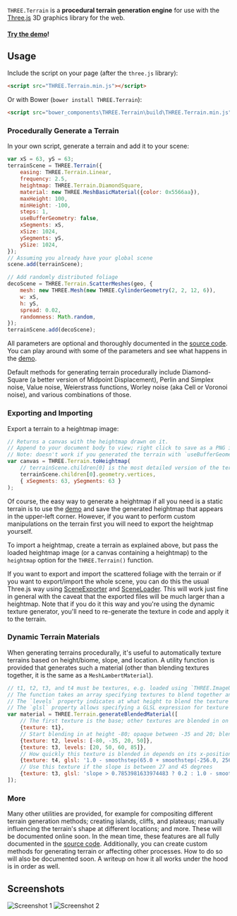 `THREE.Terrain` is a **procedural terrain generation engine** for use with the
[Three.js](https://github.com/mrdoob/three.js) 3D graphics library for the web.

#### [Try the demo](https://icecreamyou.github.io/THREE.Terrain/)!

## Usage

Include the script on your page (after the `three.js` library):

```html
<script src="THREE.Terrain.min.js"></script>
```

Or with Bower (`bower install THREE.Terrain`):

```html
<script src="bower_components\THREE.Terrain\build\THREE.Terrain.min.js"></script>
```

### Procedurally Generate a Terrain

In your own script, generate a terrain and add it to your scene:

```javascript
var xS = 63, yS = 63;
terrainScene = THREE.Terrain({
    easing: THREE.Terrain.Linear,
    frequency: 2.5,
    heightmap: THREE.Terrain.DiamondSquare,
    material: new THREE.MeshBasicMaterial({color: 0x5566aa}),
    maxHeight: 100,
    minHeight: -100,
    steps: 1,
    useBufferGeometry: false,
    xSegments: xS,
    xSize: 1024,
    ySegments: yS,
    ySize: 1024,
});
// Assuming you already have your global scene
scene.add(terrainScene);

// Add randomly distributed foliage
decoScene = THREE.Terrain.ScatterMeshes(geo, {
    mesh: new THREE.Mesh(new THREE.CylinderGeometry(2, 2, 12, 6)),
    w: xS,
    h: yS,
    spread: 0.02,
    randomness: Math.random,
});
terrainScene.add(decoScene);
```

All parameters are optional and thoroughly documented in the
[source code](https://github.com/IceCreamYou/THREE.Terrain/blob/gh-pages/build/THREE.Terrain.js).
You can play around with some of the parameters and see what happens in the
[demo](https://icecreamyou.github.io/THREE.Terrain/).

Default methods for generating terrain procedurally include Diamond-Square (a
better version of Midpoint Displacement), Perlin and Simplex noise, Value
noise, Weierstrass functions, Worley noise (aka Cell or Voronoi noise), and
various combinations of those.

### Exporting and Importing

Export a terrain to a heightmap image:

```javascript
// Returns a canvas with the heightmap drawn on it.
// Append to your document body to view; right click to save as a PNG image.
// Note: doesn't work if you generated the terrain with `useBufferGeometry` set to `true`.
var canvas = THREE.Terrain.toHeightmap(
    // terrainScene.children[0] is the most detailed version of the terrain mesh
    terrainScene.children[0].geometry.vertices,
    { xSegments: 63, ySegments: 63 }
);
```

Of course, the easy way to generate a heightmap if all you need is a static
terrain is to use the [demo](https://icecreamyou.github.io/THREE.Terrain/) and
save the generated heightmap that appears in the upper-left corner. However,
if you want to perform custom manipulations on the terrain first you will need
to export the heightmap yourself.

To import a heightmap, create a terrain as explained above, but pass the loaded
heightmap image (or a canvas containing a heightmap) to the `heightmap` option
for the `THREE.Terrain()` function.

If you want to export and import the scattered foliage with the terrain or if
you want to export/import the whole scene, you can do this the usual Three.js
way using [SceneExporter](https://github.com/mrdoob/three.js/blob/master/examples/js/exporters/SceneExporter.js)
and [SceneLoader](https://github.com/mrdoob/three.js/blob/master/src/loaders/SceneLoader.js).
This will work just fine in general with the caveat that the exported files
will be much larger than a heightmap. Note that if you do it this way and
you're using the dynamic texture generator, you'll need to re-generate the
texture in code and apply it to the terrain.

### Dynamic Terrain Materials

When generating terrains procedurally, it's useful to automatically texture
terrains based on height/biome, slope, and location. A utility function is
provided that generates such a material (other than blending textures together,
it is the same as a `MeshLambertMaterial`).

```javascript
// t1, t2, t3, and t4 must be textures, e.g. loaded using `THREE.ImageUtils.loadTexture()`.
// The function takes an array specifying textures to blend together and how to do so.
// The `levels` property indicates at what height to blend the texture in and out.
// The `glsl` property allows specifying a GLSL expression for texture blending.
var material = THREE.Terrain.generateBlendedMaterial([
    // The first texture is the base; other textures are blended in on top.
    {texture: t1},
    // Start blending in at height -80; opaque between -35 and 20; blend out by 50
    {texture: t2, levels: [-80, -35, 20, 50]},
    {texture: t3, levels: [20, 50, 60, 85]},
    // How quickly this texture is blended in depends on its x-position.
    {texture: t4, glsl: '1.0 - smoothstep(65.0 + smoothstep(-256.0, 256.0, vPosition.x) * 10.0, 80.0, vPosition.z)'},
    // Use this texture if the slope is between 27 and 45 degrees
    {texture: t3, glsl: 'slope > 0.7853981633974483 ? 0.2 : 1.0 - smoothstep(0.47123889803846897, 0.7853981633974483, slope) + 0.2'},
]);
```

### More

Many other utilities are provided, for example for compositing different
terrain generation methods; creating islands, cliffs, and plateaus; manually
influencing the terrain's shape at different locations; and more. These will
be documented online soon. In the mean time, these features are all fully
documented in the
[source code](https://github.com/IceCreamYou/THREE.Terrain/blob/gh-pages/build/THREE.Terrain.js).
Additionally, you can create custom methods for generating terrain or affecting
other processes. How to do so will also be documented soon. A writeup on how it
all works under the hood is in order as well.

## Screenshots

![Screenshot 1](https://raw.githubusercontent.com/IceCreamYou/THREE.Terrain/gh-pages/demo/img/screenshot1.jpg)
![Screenshot 2](https://raw.githubusercontent.com/IceCreamYou/THREE.Terrain/gh-pages/demo/img/screenshot2.png)
